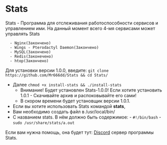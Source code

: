 # Stats
Stats - Программа для отслеживания работоспособности сервисов и управлением ими.
На данный момент всего 4-мя сервисами может управлять Stats

      - Nginx(Закончено)
	  - Wings - Pterodactyl Daemon(Закончено)
	  - MySQL(Закончено)
	  - Redis(Законечено)
	  - htop(Закончено)
Для установки версии 1.0.0,  введите:
```git clone https://github.com/Mr666dd/Stats && cd Stats/```
 - Далее
```chmod +x install-stats && ./install-stats```
   - Внимание! Будет установлен Stats-1.0.0! Если хотите установить 1.0.1 - Скачивайте архив и распоковывайте его сами! 
   - В скором времени будет установщик версии 1.0.1.
- Если вы хотите использовать Stats командой **stats**,
- Вам необходимо создать файл в 
   /usr/local/bin/
- С названием stats. В нём должно быть содержимое:
      - ``` #!/bin/bash ```
      - ```sudo /usr/share/stats/a.out```


Если вам нужна помощь, она будет тут: <a href="https://discord.com/invite/8sQMvS7GuT">Discord<a> сервер программы Stats.

